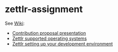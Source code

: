 # zettlr-assignment

See [Wiki](https://github.com/UofA-SPI21-team7/zettlr-assignment/wiki):
* [Contribution proposal presentation](https://github.com/UofA-SPI21-team7/zettlr-assignment/wiki/Contribution-proposal-presentation)
* [Zettlr supported operating systems](https://github.com/UofA-SPI21-team7/zettlr-assignment/wiki/Zettlr-supported-operating-systems)
* [Zettlr setting up your development environment](https://github.com/UofA-SPI21-team7/zettlr-assignment/wiki/Zettlr-setting-up-your-development-environment)
